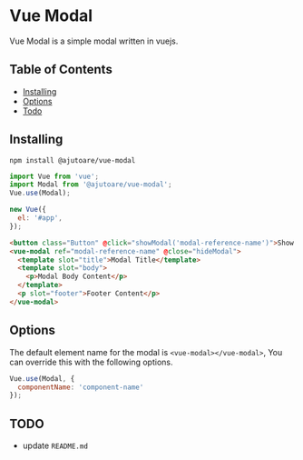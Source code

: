 # Vue Modal

Vue Modal is a simple modal written in vuejs.

## Table of Contents

- [Installing](#installing)
- [Options](#options)
- [Todo](#todo)

## Installing

`npm install @ajutoare/vue-modal`

```javascript
import Vue from 'vue';
import Modal from '@ajutoare/vue-modal';
Vue.use(Modal);

new Vue({
  el: '#app',
});
```

```html
<button class="Button" @click="showModal('modal-reference-name')">Show Modal</button>
<vue-modal ref="modal-reference-name" @close="hideModal">
  <template slot="title">Modal Title</template>
  <template slot="body">
    <p>Modal Body Content</p>
  </template>
  <p slot="footer">Footer Content</p>
</vue-modal>
```

## Options

The default element name for the modal is `<vue-modal></vue-modal>`, You can override this with the following options.

```javascript
Vue.use(Modal, {
  componentName: 'component-name'
});
```

## TODO

- update `README.md`
